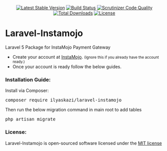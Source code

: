 <p align="center">
<a href="https://packagist.org/packages/ilyaskazi/laravel-instamojo"><img src="https://poser.pugx.org/ilyaskazi/laravel-instamojo/v/stable" alt="Latest Stable Version"></a>
<a href="https://scrutinizer-ci.com/g/ilyaskazi/laravel-instamojo/build-status/master"><img src="https://scrutinizer-ci.com/g/ilyaskazi/laravel-instamojo/badges/build.png?b=master" alt="Build Status"></a>
<a href="https://scrutinizer-ci.com/g/ilyaskazi/laravel-instamojo/?branch=master"><img src="https://scrutinizer-ci.com/g/ilyaskazi/laravel-instamojo/badges/quality-score.png?b=master" alt="Scrutinizer Code Quality"></a>
<a href="https://packagist.org/packages/ilyaskazi/laravel-instamojo"><img src="https://poser.pugx.org/ilyaskazi/laravel-instamojo/downloads" alt="Total Downloads"></a>
<a href="https://packagist.org/packages/ilyaskazi/laravel-instamojo"><img src="https://poser.pugx.org/ilyaskazi/laravel-instamojo/license" alt="License"></a>
</p>


# Laravel-Instamojo
Laravel 5 Package for InstaMojo Payment Gateway

- Create your account at <a href='https://www.instamojo.com/?referrer=client&partner_id=1417f01e7604490087c35aca3cc18581&invite_code=ILYASKAZI95f4' target='_blank'>InstaMojo</a>. <small>(Ignore this if you already have the account ready.)</small>
- Once your account is ready follow the below guides.

### Installation Guide:

Install via Composer:
<pre>composer require ilyaskazi/laravel-instamojo</pre>

Then run the below migration command in main root to add tables<pre>php artisan migrate</pre>

### License:
Laravel-Instamojo is open-sourced software licensed under the <a href='https://github.com/ilyaskazi/laravel-instamojo/blob/master/LICENSE'>MIT license</a>
